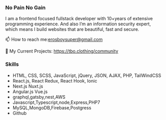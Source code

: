 ### No Pain No Gain
I am a frontend focused fullstack developer with 10+years of extensive programming experience.
And also I’m an information security expert, which means I build websites that are beautiful, fast and secure.

📫 How to reach me:erosboysuper@gmail.com

🔗 My Current Projects: https://tbo.clothing/community

### Skills
- HTML, CSS, SCSS, JavaScript, jQuery, JSON, AJAX, PHP, TailWindCSS
- React.js, React Redux, React Hook, Ionic
- Next.js Nuxt.js
- Angular.js Vue.js
- graphql,gatsby,nest,AWS
- Javascript,Typescript,node,Express,PHP7
- MySQL,MongoDB,Firebase,Postgress
- Github
